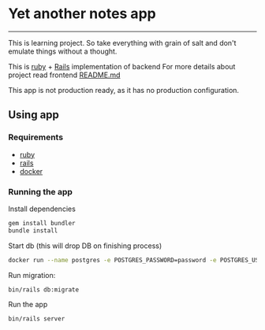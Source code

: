 # Yet another notes app
___
This is learning project. So take everything with grain of salt and don't emulate things without a thought.

This is [ruby](https://www.ruby-lang.org/en/) + [Rails](https://rubyonrails.org/) implementation of backend
For more details about project read frontend [README.md](https://github.com/KonradOliwer/yana-fe-react/)

This app is not production ready, as it has no production configuration.

## Using app
### Requirements
- [ruby](https://www.ruby-lang.org/en/)
- [rails](https://rubyonrails.org/)
- [docker](https://www.docker.com/)

### Running the app

Install dependencies
```bash
gem install bundler
bundle install
```

Start db (this will drop DB on finishing process)
```bash
docker run --name postgres -e POSTGRES_PASSWORD=password -e POSTGRES_USER=user -e POSTGRES_DB=yana -p 5432:5432 --rm postgres
```

Run migration:
```bash
bin/rails db:migrate
```

Run the app
```bash
bin/rails server
```